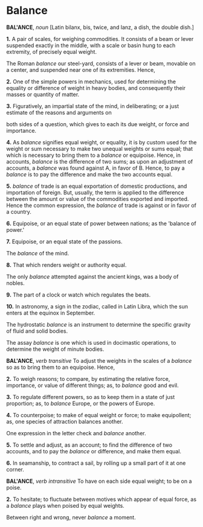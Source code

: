 # Balance

**BAL'ANCE**, _noun_ \[Latin bilanx, bis, twice, and lanz, a dish, the double dish.\]

**1.** A pair of scales, for weighing commodities. It consists of a beam or lever suspended exactly in the middle, with a scale or basin hung to each extremity, of precisely equal weight.

The Roman _balance_ our steel-yard, consists of a lever or beam, movable on a center, and suspended near one of its extremities. Hence,

**2.** One of the simple powers in mechanics, used for determining the equality or difference of weight in heavy bodies, and consequently their masses or quantity of matter.

**3.** Figuratively, an impartial state of the mind, in deliberating; or a just estimate of the reasons and arguments on

both sides of a question, which gives to each its due weight, or force and importance.

**4.** As _balance_ signifies equal weight, or equality, it is by custom used for the weight or sum necessary to make two unequal weights or sums equal; that which is necessary to bring them to a _balance_ or equipoise. Hence, in accounts, _balance_ is the difference of two sums; as upon an adjustment of accounts, a _balance_ was found against A, in favor of B. Hence, to pay a _balance_ is to pay the difference and make the two accounts equal.

**5.** _balance_ of trade is an equal exportation of domestic productions, and importation of foreign. But, usually, the term is applied to the difference between the amount or value of the commodities exported and imported. Hence the common expression, the _balance_ of trade is against or in favor of a country.

**6.** Equipoise, or an equal state of power between nations; as the 'balance of power.'

**7.** Equipoise, or an equal state of the passions.

The _balance_ of the mind.

**8.** That which renders weight or authority equal.

The only _balance_ attempted against the ancient kings, was a body of nobles.

**9.** The part of a clock or watch which regulates the beats.

**10.** In astronomy, a sign in the zodiac, called in Latin Libra, which the sun enters at the equinox in September.

The hydrostatic _balance_ is an instrument to determine the specific gravity of fluid and solid bodies.

The assay _balance_ is one which is used in docimastic operations, to determine the weight of minute bodies.

**BAL'ANCE**, _verb transitive_ To adjust the weights in the scales of a _balance_ so as to bring them to an equipoise. Hence,

**2.** To weigh reasons; to compare, by estimating the relative force, importance, or value of different things; as, to _balance_ good and evil.

**3.** To regulate different powers, so as to keep them in a state of just proportion; as, to _balance_ Europe, or the powers of Europe.

**4.** To counterpoise; to make of equal weight or force; to make equipollent; as, one species of attraction balances another.

One expression in the letter check and _balance_ another.

**5.** To settle and adjust, as an account; to find the difference of two accounts, and to pay the _balance_ or difference, and make them equal.

**6.** In seamanship, to contract a sail, by rolling up a small part of it at one corner.

**BAL'ANCE**, _verb intransitive_ To have on each side equal weight; to be on a poise.

**2.** To hesitate; to fluctuate between motives which appear of equal force, as a _balance_ plays when poised by equal weights.

Between right and wrong, never _balance_ a moment.